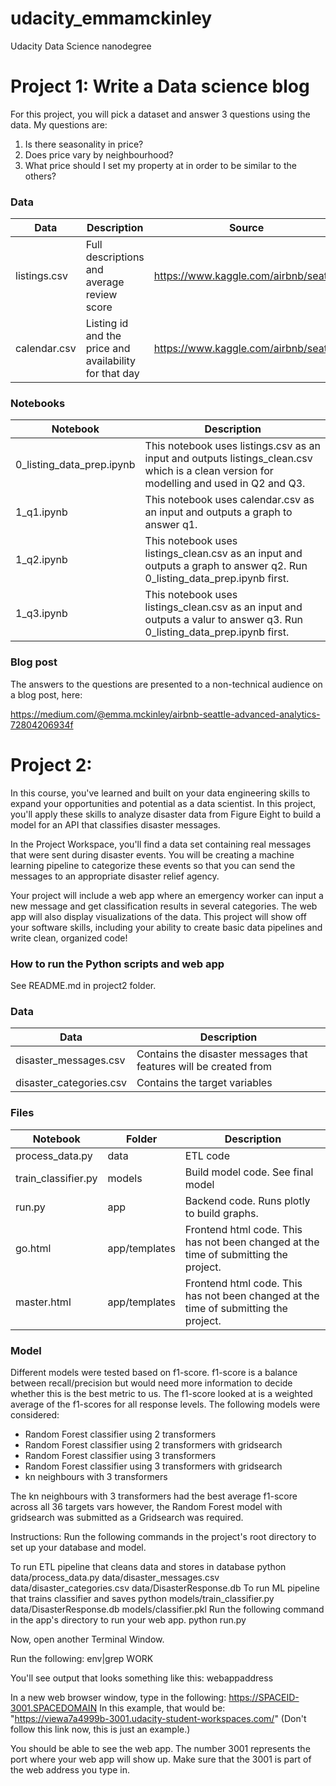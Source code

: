 # udacity_emmamckinley
Udacity Data Science nanodegree
# Project 1: Write a Data science blog

For this project, you will pick a dataset and answer 3 questions using the data. My questions are:
1. Is there seasonality in price?
2. Does price vary by neighbourhood?
3. What price should I set my property at in order to be similar to the others?

### Data 

| Data        | Description           | Source           | 
| ------------- |-------------|-------------| 
| listings.csv     |Full descriptions and average review score| https://www.kaggle.com/airbnb/seattle | 
| calendar.csv     |Listing id and the price and availability for that day| https://www.kaggle.com/airbnb/seattle |  


### Notebooks


| Notebook        | Description           |
| ------------- |-------------|
| 0_listing_data_prep.ipynb  |This notebook uses listings.csv as an input and outputs listings_clean.csv which is a clean version for modelling and used in Q2 and Q3.| 
| 1_q1.ipynb    |This notebook uses calendar.csv as an input and outputs a graph to answer q1.| 
| 1_q2.ipynb   |This notebook uses listings_clean.csv as an input and outputs a graph to answer q2. Run 0_listing_data_prep.ipynb first.| 
| 1_q3.ipynb    |This notebook uses listings_clean.csv as an input and outputs a valur to answer q3. Run 0_listing_data_prep.ipynb first.| 

### Blog post

The answers to the questions are presented to a non-technical audience on a blog post, here:

https://medium.com/@emma.mckinley/airbnb-seattle-advanced-analytics-72804206934f


# Project 2: 

In this course, you've learned and built on your data engineering skills to expand your opportunities and potential as a data scientist. In this project, you'll apply these skills to analyze disaster data from Figure Eight to build a model for an API that classifies disaster messages.

In the Project Workspace, you'll find a data set containing real messages that were sent during disaster events. You will be creating a machine learning pipeline to categorize these events so that you can send the messages to an appropriate disaster relief agency.

Your project will include a web app where an emergency worker can input a new message and get classification results in several categories. The web app will also display visualizations of the data. This project will show off your software skills, including your ability to create basic data pipelines and write clean, organized code!

### How to run the Python scripts and web app

See README.md in project2 folder.

### Data 

| Data        | Description           | 
| ------------- |-------------|
| disaster_messages.csv     |Contains the disaster messages that features will be created from| 
| disaster_categories.csv     |Contains the target variables| 


### Files


| Notebook        | Folder           |Description           |
| ------------- |-------------| -------------|
| process_data.py  | data | ETL code| 
| train_classifier.py  | models|Build model code. See final model| 
| run.py |app | Backend code. Runs plotly to build graphs.| 
| go.html  |app/templates | Frontend html code. This has not been changed at the time of submitting the project.| 
| master.html    |app/templates  | Frontend html code. This has not been changed at the time of submitting the project.| 


### Model

Different models were tested based on f1-score. f1-score is a balance between recall/precision but would need more information to decide whether this is the best metric to us. The f1-score looked at is a weighted average of the f1-scores for all response levels. 
The following models were considered:

* Random Forest classifier using 2 transformers
* Random Forest classifier using 2 transformers with gridsearch
* Random Forest classifier using 3 transformers
* Random Forest classifier using 3 transformers with gridsearch
* kn neighbours with 3 transformers

The kn neighbours with 3 transformers had the best average f1-score across all 36 targets vars however, the Random Forest model with gridsearch was submitted as a Gridsearch was required. 


Instructions:
Run the following commands in the project's root directory to set up your database and model.

To run ETL pipeline that cleans data and stores in database python data/process_data.py data/disaster_messages.csv data/disaster_categories.csv data/DisasterResponse.db
To run ML pipeline that trains classifier and saves python models/train_classifier.py data/DisasterResponse.db models/classifier.pkl
Run the following command in the app's directory to run your web app. python run.py

Now, open another Terminal Window.

Run the following: env|grep WORK

You'll see output that looks something like this: webappaddress

In a new web browser window, type in the following: https://SPACEID-3001.SPACEDOMAIN In this example, that would be: "https://viewa7a4999b-3001.udacity-student-workspaces.com/" (Don't follow this link now, this is just an example.)

You should be able to see the web app. The number 3001 represents the port where your web app will show up. Make sure that the 3001 is part of the web address you type in.
